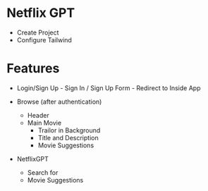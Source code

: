# Netflix GPT

- Create Project
- Configure Tailwind

# Features

- Login/Sign Up - Sign In / Sign Up Form - Redirect to Inside App

- Browse (after authentication)
  - Header
  - Main Movie
    - Trailor in Background
    - Title and Description
    - Movie Suggestions
- NetflixGPT
  - Search for
  - Movie Suggestions
